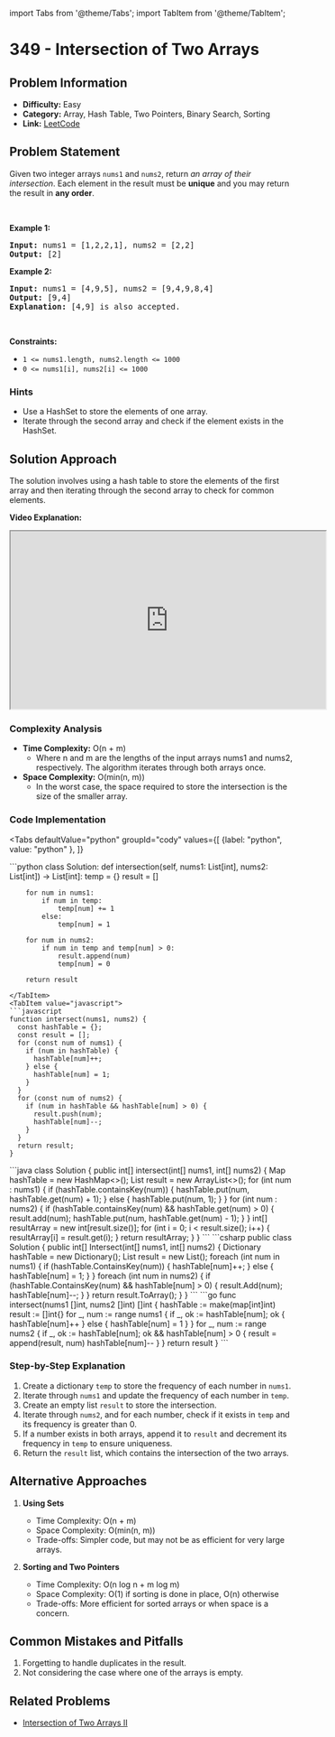 import Tabs from '@theme/Tabs';
import TabItem from '@theme/TabItem';

# 349 - Intersection of Two Arrays

## Problem Information
- **Difficulty:** Easy
- **Category:** Array, Hash Table, Two Pointers, Binary Search, Sorting
- **Link:** [LeetCode](https://leetcode.com/problems/intersection-of-two-arrays)

## Problem Statement

<p>Given two integer arrays <code>nums1</code> and <code>nums2</code>, return <em>an array of their <span data-keyword="array-intersection">intersection</span></em>. Each element in the result must be <strong>unique</strong> and you may return the result in <strong>any order</strong>.</p>

<p>&nbsp;</p>
<p><strong class="example">Example 1:</strong></p>

<pre>
<strong>Input:</strong> nums1 = [1,2,2,1], nums2 = [2,2]
<strong>Output:</strong> [2]
</pre>

<p><strong class="example">Example 2:</strong></p>

<pre>
<strong>Input:</strong> nums1 = [4,9,5], nums2 = [9,4,9,8,4]
<strong>Output:</strong> [9,4]
<strong>Explanation:</strong> [4,9] is also accepted.
</pre>

<p>&nbsp;</p>
<p><strong>Constraints:</strong></p>

<ul>
	<li><code>1 &lt;= nums1.length, nums2.length &lt;= 1000</code></li>
	<li><code>0 &lt;= nums1[i], nums2[i] &lt;= 1000</code></li>
</ul>


### Hints
- Use a HashSet to store the elements of one array.
- Iterate through the second array and check if the element exists in the HashSet.

## Solution Approach
The solution involves using a hash table to store the elements of the first array and then iterating through the second array to check for common elements.

**Video Explanation:** 
<iframe 
  width="560"
  height="315"
  src="https://www.youtube.com/embed/fwUTXaMom6U" 
  allow="accelerometer; autoplay; clipboard-write; encrypted-media; gyroscope; picture-in-picture; web-share" 
  allowfullscreen="">
</iframe>

### Complexity Analysis
- **Time Complexity:** O(n + m)
  - Where n and m are the lengths of the input arrays nums1 and nums2, respectively. The algorithm iterates through both arrays once.
- **Space Complexity:** O(min(n, m))
  - In the worst case, the space required to store the intersection is the size of the smaller array.

### Code Implementation
<Tabs
  defaultValue="python"
  groupId="cody"
  values={[
    {label: "python", value: "python" },
  ]}
>
<TabItem value="python">
```python
class Solution:
    def intersection(self, nums1: List[int], nums2: List[int]) -> List[int]:
        temp = {}
        result = []

        for num in nums1:
            if num in temp:
                temp[num] += 1
            else:
                temp[num] = 1

        for num in nums2:
            if num in temp and temp[num] > 0:
                result.append(num)
                temp[num] = 0

        return result
```
</TabItem>
<TabItem value="javascript">
```javascript
function intersect(nums1, nums2) {
  const hashTable = {};
  const result = [];
  for (const num of nums1) {
    if (num in hashTable) {
      hashTable[num]++;
    } else {
      hashTable[num] = 1;
    }
  }
  for (const num of nums2) {
    if (num in hashTable && hashTable[num] > 0) {
      result.push(num);
      hashTable[num]--;
    }
  }
  return result;
}
```
</TabItem>
<TabItem value="java">
```java
class Solution {
    public int[] intersect(int[] nums1, int[] nums2) {
        Map<Integer, Integer> hashTable = new HashMap<>();
        List<Integer> result = new ArrayList<>();
        for (int num : nums1) {
            if (hashTable.containsKey(num)) {
                hashTable.put(num, hashTable.get(num) + 1);
            } else {
                hashTable.put(num, 1);
            }
        }
        for (int num : nums2) {
            if (hashTable.containsKey(num) && hashTable.get(num) > 0) {
                result.add(num);
                hashTable.put(num, hashTable.get(num) - 1);
            }
        }
        int[] resultArray = new int[result.size()];
        for (int i = 0; i < result.size(); i++) {
            resultArray[i] = result.get(i);
        }
        return resultArray;
    }
}
```
</TabItem>
<TabItem value="csharp">
```csharp
public class Solution {
    public int[] Intersect(int[] nums1, int[] nums2) {
        Dictionary<int, int> hashTable = new Dictionary<int, int>();
        List<int> result = new List<int>();
        foreach (int num in nums1) {
            if (hashTable.ContainsKey(num)) {
                hashTable[num]++;
            } else {
                hashTable[num] = 1;
            }
        }
        foreach (int num in nums2) {
            if (hashTable.ContainsKey(num) && hashTable[num] > 0) {
                result.Add(num);
                hashTable[num]--;
            }
        }
        return result.ToArray();
    }
}
```
</TabItem>
<TabItem value="go">
```go
func intersect(nums1 []int, nums2 []int) []int {
    hashTable := make(map[int]int)
    result := []int{}
    for _, num := range nums1 {
        if _, ok := hashTable[num]; ok {
            hashTable[num]++
        } else {
            hashTable[num] = 1
        }
    }
    for _, num := range nums2 {
        if _, ok := hashTable[num]; ok && hashTable[num] > 0 {
            result = append(result, num)
            hashTable[num]--
        }
    }
    return result
}
```
</TabItem>
</Tabs>

### Step-by-Step Explanation
1. Create a dictionary `temp` to store the frequency of each number in `nums1`.
2. Iterate through `nums1` and update the frequency of each number in `temp`.
3. Create an empty list `result` to store the intersection.
4. Iterate through `nums2`, and for each number, check if it exists in `temp` and its frequency is greater than 0.
5. If a number exists in both arrays, append it to `result` and decrement its frequency in `temp` to ensure uniqueness.
6. Return the `result` list, which contains the intersection of the two arrays.

## Alternative Approaches
1. **Using Sets**
   - Time Complexity: O(n + m)
   - Space Complexity: O(min(n, m))
   - Trade-offs: Simpler code, but may not be as efficient for very large arrays.

2. **Sorting and Two Pointers**
   - Time Complexity: O(n log n + m log m)
   - Space Complexity: O(1) if sorting is done in place, O(n) otherwise
   - Trade-offs: More efficient for sorted arrays or when space is a concern.

## Common Mistakes and Pitfalls
1. Forgetting to handle duplicates in the result.
2. Not considering the case where one of the arrays is empty.

## Related Problems
- [Intersection of Two Arrays II](https://leetcode.com/problems/intersection-of-two-arrays-ii)
